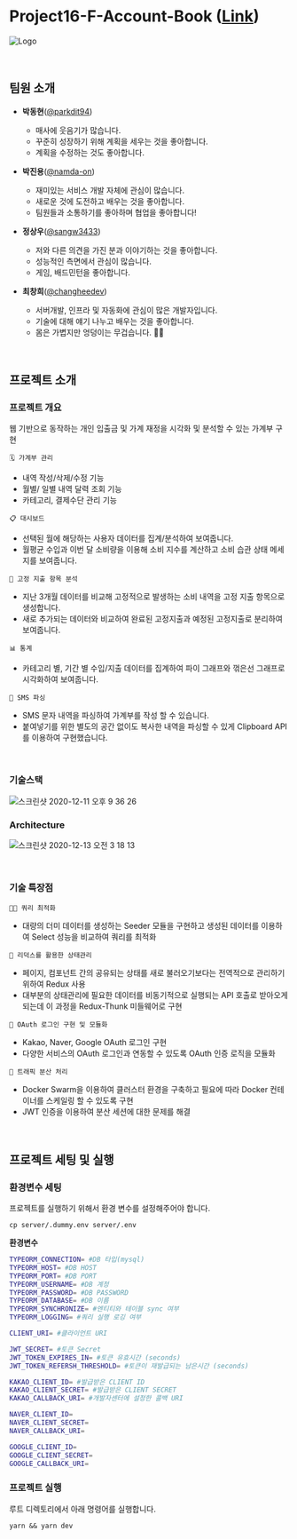 # Project16-F-Account-Book ([Link](http://tess.kro.kr))


![Logo](https://user-images.githubusercontent.com/17294694/101917945-1c7a8e00-3c0c-11eb-828d-03e127a4d883.png)


<br>

## 팀원 소개

- **박동현**([@parkdit94](https://github.com/parkdit94))
    - 매사에 웃음기가 많습니다.
    - 꾸준히 성장하기 위해 계획을 세우는 것을 좋아합니다.
    - 계획을 수정하는 것도 좋아합니다.

- **박진용**([@namda-on](https://github.com/namda-on))
    - 재미있는 서비스 개발 자체에 관심이 많습니다.
    - 새로운 것에 도전하고 배우는 것을 좋아합니다.
    - 팀원들과 소통하기를 좋아하며 협업을 좋아합니다!

- **정상우**([@sangw3433](https://github.com/sangw3433))
    - 저와 다른 의견을 가진 분과 이야기하는 것을 좋아합니다.
    - 성능적인 측면에서 관심이 많습니다.
    - 게임, 배드민턴을 좋아합니다.


- **최창희**([@changheedev](https://github.com/changheedev))
    - 서버개발, 인프라 및 자동화에 관심이 많은 개발자입니다.
    - 기술에 대해 얘기 나누고 배우는 것을 좋아합니다.
    - 몸은 가볍지만 엉덩이는 무겁습니다. 👨‍💻




<br>

## 프로젝트 소개

### 프로젝트 개요

웹 기반으로 동작하는 개인 입출금 및 가계 재정을 시각화 및 분석할 수 있는 가계부 구현

```
🗓 가계부 관리
```

- 내역 작성/삭제/수정 기능
- 월별/ 일별 내역 달력 조회 기능
- 카테고리, 결제수단 관리 기능

```
📋 대시보드
```

- 선택된 월에 해당하는 사용자 데이터를 집계/분석하여 보여줍니다.
- 월평균 수입과 이번 달 소비량을 이용해 소비 지수를 계산하고 소비 습관 상태 메세지를 보여줍니다.

```
📌 고정 지출 항목 분석
```

- 지난 3개월 데이터를 비교해 고정적으로 발생하는 소비 내역을 고정 지출 항목으로 생성합니다.
- 새로 추가되는 데이터와 비교하여 완료된 고정지출과 예정된 고정지출로 분리하여 보여줍니다.

```
📊 통계
```

- 카테고리 별, 기간 별 수입/지출 데이터를 집계하여 파이 그래프와 꺾은선 그래프로 시각화하여 보여줍니다.

```
📩 SMS 파싱
```

- SMS 문자 내역을 파싱하여 가계부를 작성 할 수 있습니다.
- 붙여넣기를 위한 별도의 공간 없이도 복사한 내역을 파싱할 수 있게 Clipboard API를 이용하여 구현했습니다.

<br>

### 기술스택

![스크린샷 2020-12-11 오후 9 36 26](https://user-images.githubusercontent.com/17294694/101904293-f5ff2780-3bf8-11eb-8775-52034f850fcb.png)



### Architecture

![스크린샷 2020-12-13 오전 3 18 13](https://user-images.githubusercontent.com/17294694/101991738-f3ccc400-3cf1-11eb-9af5-0842f99efecd.png)

<br>

### 기술 특장점

```
👨‍💻 쿼리 최적화
```

- 대량의 더미 데이터를 생성하는 Seeder 모듈을 구현하고 생성된 데이터를 이용하여 Select 성능을 비교하여 쿼리를 최적화

```
🔧 리덕스를 활용한 상태관리
```
- 페이지, 컴포넌트 간의 공유되는 상태를 새로 불러오기보다는 전역적으로 관리하기 위하여 Redux 사용
- 대부분의 상태관리에 필요한 데이터를 비동기적으로 실행되는 API 호출로 받아오게 되는데 이 과정을 Redux-Thunk 미들웨어로 구현

```
🔐 OAuth 로그인 구현 및 모듈화
```

- Kakao, Naver, Google OAuth 로그인 구현
- 다양한 서비스의 OAuth 로그인과 연동할 수 있도록 OAuth 인증 로직을 모듈화

```
🚥 트래픽 분산 처리
```

- Docker Swarm을 이용하여 클러스터 환경을 구축하고 필요에 따라 Docker 컨테이너를 스케일링 할 수 있도록 구현
- JWT 인증을 이용하여 분산 세션에 대한 문제를 해결

<br>

## 프로젝트 세팅 및 실행

### 환경변수 세팅

프로젝트를 실행하기 위해서 환경 변수를 설정해주어야 합니다.

```
cp server/.dummy.env server/.env
```

**환경변수**
```bash
TYPEORM_CONNECTION= #DB 타입(mysql)
TYPEORM_HOST= #DB HOST
TYPEORM_PORT= #DB PORT
TYPEORM_USERNAME= #DB 계정
TYPEORM_PASSWORD= #DB PASSWORD
TYPEORM_DATABASE= #DB 이름
TYPEORM_SYNCHRONIZE= #엔티티와 테이블 sync 여부 
TYPEORM_LOGGING= #쿼리 실행 로깅 여부 

CLIENT_URI= #클라이언트 URI 

JWT_SECRET= #토큰 Secret
JWT_TOKEN_EXPIRES_IN= #토큰 유효시간 (seconds)
JWT_TOKEN_REFERSH_THRESHOLD= #토큰이 재발급되는 남은시간 (seconds)

KAKAO_CLIENT_ID= #발급받은 CLIENT ID
KAKAO_CLIENT_SECRET= #발급받은 CLIENT SECRET
KAKAO_CALLBACK_URI= #개발자센터에 설정한 콜백 URI 

NAVER_CLIENT_ID= 
NAVER_CLIENT_SECRET= 
NAVER_CALLBACK_URI= 

GOOGLE_CLIENT_ID= 
GOOGLE_CLIENT_SECRET= 
GOOGLE_CALLBACK_URI= 
```

### 프로젝트 실행
루트 디렉토리에서 아래 명령어를 실행합니다.

```
yarn && yarn dev
```
